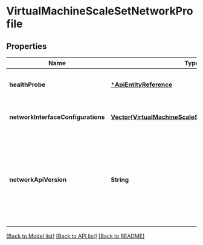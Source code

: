 # VirtualMachineScaleSetNetworkProfile


## Properties
Name | Type | Description | Notes
------------ | ------------- | ------------- | -------------
**healthProbe** | [***ApiEntityReference**](ApiEntityReference.md) |  | [optional] [default to nothing]
**networkInterfaceConfigurations** | [**Vector{VirtualMachineScaleSetNetworkConfiguration}**](VirtualMachineScaleSetNetworkConfiguration.md) | The list of network configurations. | [optional] [default to nothing]
**networkApiVersion** | **String** | specifies the Microsoft.Network API version used when creating networking resources in the Network Interface Configurations for Virtual Machine Scale Set with orchestration mode &#39;Flexible&#39; | [optional] [default to nothing]


[[Back to Model list]](../README.md#models) [[Back to API list]](../README.md#api-endpoints) [[Back to README]](../README.md)


